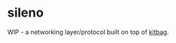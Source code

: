 # sileno
WIP - a networking layer/protocol built on top of [kitbag](https://github.com/slightknack/kitbag).

